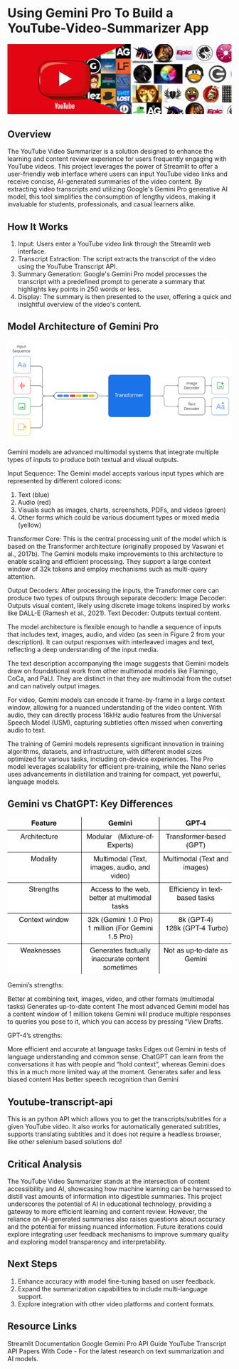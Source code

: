 # Using Gemini Pro To Build a YouTube-Video-Summarizer App
![Alt text](images/pic2.jpeg)

## Overview

The YouTube Video Summarizer is a solution designed to enhance the learning and content review experience for users frequently engaging with YouTube videos. This project leverages the power of Streamlit to offer a user-friendly web interface where users can input YouTube video links and receive concise, AI-generated summaries of the video content. By extracting video transcripts and utilizing Google's  Gemini Pro generative AI model, this tool simplifies the consumption of lengthy videos, making it invaluable for students, professionals, and casual learners alike.

## How It Works

1. Input: Users enter a YouTube video link through the Streamlit web interface.
2. Transcript Extraction: The script extracts the transcript of the video using the YouTube Transcript API.
3. Summary Generation: Google's Gemini Pro model processes the transcript with a predefined prompt to generate a summary that highlights key points in 250 words or less.
4. Display: The summary is then presented to the user, offering a quick and insightful overview of the video's content.

## Model Architecture of Gemini Pro

![Alt text](images/gemini.png)

Gemini models are advanced multimodal systems that integrate multiple types of inputs to produce both textual and visual outputs.

Input Sequence: The Gemini model accepts various input types which are represented by different colored icons:
1. Text (blue)
2. Audio (red)
3. Visuals such as images, charts, screenshots, PDFs, and videos (green)
4. Other forms which could be various document types or mixed media (yellow)
   
Transformer Core: This is the central processing unit of the model which is based on the Transformer architecture (originally proposed by Vaswani et al., 2017b). The Gemini models make improvements to this architecture to enable scaling and efficient processing. They support a large context window of 32k tokens and employ mechanisms such as multi-query attention.

Output Decoders: After processing the inputs, the Transformer core can produce two types of outputs through separate decoders:
Image Decoder: Outputs visual content, likely using discrete image tokens inspired by works like DALL-E (Ramesh et al., 2021).
Text Decoder: Outputs textual content.

The model architecture is flexible enough to handle a sequence of inputs that includes text, images, audio, and video (as seen in Figure 2 from your description). It can output responses with interleaved images and text, reflecting a deep understanding of the input media.

The text description accompanying the image suggests that Gemini models draw on foundational work from other multimodal models like Flamingo, CoCa, and PaLI. They are distinct in that they are multimodal from the outset and can natively output images.

For video, Gemini models can encode it frame-by-frame in a large context window, allowing for a nuanced understanding of the video content. With audio, they can directly process 16kHz audio features from the Universal Speech Model (USM), capturing subtleties often missed when converting audio to text.

The training of Gemini models represents significant innovation in training algorithms, datasets, and infrastructure, with different model sizes optimized for various tasks, including on-device experiences. The Pro model leverages scalability for efficient pre-training, while the Nano series uses advancements in distillation and training for compact, yet powerful, language models.

## Gemini vs ChatGPT: Key Differences
![Alt text](images/differences.png)


Gemini’s strengths:

Better at combining text, images, video, and other formats (multimodal tasks)
Generates up-to-date content 
The most advanced Gemini model has a content window of 1 million tokens
Gemini will produce multiple responses to queries you pose to it, which you can access by pressing “View Drafts.

GPT-4’s strengths: 

More efficient and accurate at language tasks
Edges out Gemini in tests of language understanding and common sense. ChatGPT can learn from the conversations it has with people and “hold context”, whereas Gemini does this in a much more limited way at the moment.
Generates safer and less biased content
Has better speech recognition than Gemini


## Youtube-transcript-api

This is an python API which allows you to get the transcripts/subtitles for a given YouTube video. It also works for automatically generated subtitles, supports translating subtitles and it does not require a headless browser, like other selenium based solutions do!

## Critical Analysis

The YouTube Video Summarizer stands at the intersection of content accessibility and AI, showcasing how machine learning can be harnessed to distill vast amounts of information into digestible summaries. This project underscores the potential of AI in educational technology, providing a gateway to more efficient learning and content review. However, the reliance on AI-generated summaries also raises questions about accuracy and the potential for missing nuanced information. Future iterations could explore integrating user feedback mechanisms to improve summary quality and exploring model transparency and interpretability.

## Next Steps

1. Enhance accuracy with model fine-tuning based on user feedback.
2. Expand the summarization capabilities to include multi-language support.
3. Explore integration with other video platforms and content formats.

## Resource Links

Streamlit Documentation
Google Gemini Pro API Guide
YouTube Transcript API
Papers With Code - For the latest research on text summarization and AI models.
